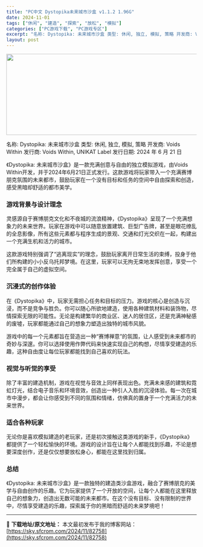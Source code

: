 ```yaml
---
title: "PC中文 Dystopika未来城市沙盒 v1.1.2 1.96G"
date: 2024-11-01
tags: ["休闲", "建造", "探索", "放松", "模拟"]
categories: ["PC游戏下载", "PC游戏专区"]
excerpt: "名称: Dystopika: 未来城市沙盒 类型: 休闲, 独立, 模拟, 策略 开发商: Voids Within 发行商: Voids Within, UNIKAT Label 发行日期: 2024 年 6 月 21 日 《Dystopika: 未来城市沙盒》是一款充满创意与自由的独立模拟游戏，&hellip;"
layout: post
---
```


<img class="aligncenter size-full wp-image-82760" src="https://sky.sfcrom.com/wp-content/uploads/2024/11/2024110102492043.webp" alt="" width="660" height="215" />

名称: Dystopika: 未来城市沙盒
类型: 休闲, 独立, 模拟, 策略
开发商: Voids Within
发行商: Voids Within, UNIKAT Label
发行日期: 2024 年 6 月 21 日

《Dystopika: 未来城市沙盒》是一款充满创意与自由的独立模拟游戏，由Voids Within开发，并于2024年6月21日正式发行。这款游戏将玩家带入一个充满赛博朋克氛围的未来都市，鼓励玩家在一个没有目标和任务的空间中自由探索和创造，感受黑暗却舒适的都市美学。
<h3>游戏背景与设计理念</h3>
灵感源自于赛博朋克文化和不夜城的流浪精神，《Dystopika》呈现了一个充满想象力的未来世界。玩家在游戏中可以随意放置建筑、巨型广告牌，甚至是眼花缭乱的全息影像，所有这些元素都与程序生成的景观、交通和灯光交织在一起，构建出一个充满生机和活力的城市。

这款游戏特别强调了“逃离现实”的理念，鼓励玩家离开日常生活的束缚，投身于他们所构建的小小反乌托邦梦境。在这里，玩家可以无拘无束地发挥创意，享受一个完全属于自己的虚拟空间。
<h3>沉浸式的创作体验</h3>
在《Dystopika》中，玩家无需担心任务和目标的压力。游戏的核心是创造与沉浸，而不是竞争与胜负。你可以随心所欲地建造，使用各种建筑材料和装饰物，尽情探索无限的可能性。无论是构建繁华的商业区、迷人的居住区，还是充满神秘感的废墟，玩家都能通过自己的想象力塑造出独特的城市风貌。

游戏中的每一个元素都旨在营造出一种“赛博禅意”的氛围，让人感受到未来都市的奇妙与深邃。你可以选择使用作弊代码来快速实现自己的构想，尽情享受建造的乐趣，这种自由度让每位玩家都能找到自己喜欢的玩法。
<h3>视觉与听觉的享受</h3>
除了丰富的建造机制，游戏在视觉与音效上同样表现出色。充满未来感的建筑和霓虹灯光，结合电子音乐和环境音效，创造出一种引人入胜的沉浸体验。每一次在城市中漫步，都会让你感受到不同的氛围和情绪，仿佛真的置身于一个充满活力的未来世界。
<h3>适合各种玩家</h3>
无论你是喜欢模拟建造的老玩家，还是初次接触这类游戏的新手，《Dystopika》都提供了一个轻松愉快的环境。游戏的设计旨在让每个人都能找到乐趣，不论是想要深度创作，还是仅仅想要放松身心，都能在这里找到归属。
<h3>总结</h3>
《Dystopika: 未来城市沙盒》是一款独特的建造类沙盒游戏，融合了赛博朋克的美学与自由创作的乐趣。它为玩家提供了一个开放的空间，让每个人都能在这里释放自己的想象力，创造出无数可能的未来都市。在这个没有目标、没有限制的世界中，尽情享受建造的乐趣，探索属于你的黑暗而舒适的未来梦境吧！

---
📖 **下载地址/原文地址：** 本文最初发布于我的博客网站：[https://sky.sfcrom.com/2024/11/82758](https://sky.sfcrom.com/2024/11/82758)
